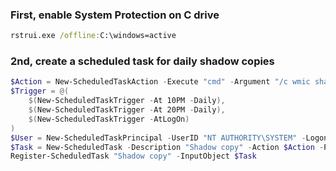 ### First, enable System Protection on C drive

```cmd
rstrui.exe /offline:C:\windows=active
```

### 2nd, create a scheduled task for daily shadow copies

```powershell
$Action = New-ScheduledTaskAction -Execute "cmd" -Argument "/c wmic shadowcopy call create ClientAccessible,'C:\'"
$Trigger = @(
	$(New-ScheduledTaskTrigger -At 10PM -Daily),
	$(New-ScheduledTaskTrigger -At 20PM -Daily),
	$(New-ScheduledTaskTrigger -AtLogOn)
)
$User = New-ScheduledTaskPrincipal -UserID "NT AUTHORITY\SYSTEM" -LogonType ServiceAccount
$Task = New-ScheduledTask -Description "Shadow copy" -Action $Action -Principal $User -Trigger $Trigger
Register-ScheduledTask "Shadow copy" -InputObject $Task
```